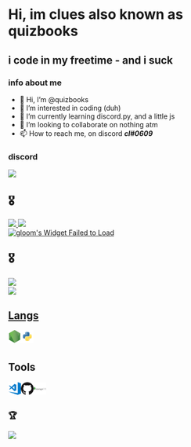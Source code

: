 # Hi, im clues also known as quizbooks

## i code in my freetime - and i suck

### info about me
- 👋 Hi, I’m @quizbooks
- 👀 I’m interested in coding (duh)
- 🌱 I’m currently learning discord.py, and a little js
- 💞️ I’m looking to collaborate on nothing atm
- 📫 How to reach me, on discord ***cl#0609***

### discord
<img src="https://discord.c99.nl/widget/theme-4/852933534704205864.png">

## 🎖️
<a href="https://discordservices.net/bot/859549304946425856">
<img src="https://discordservices.net/bot/859549304946425856/widget.svg" />
</a>
<a href="https://discordbotlist.com/bots/859549304946425856">
  <img src="https://discordbotlist.com/api/v1/bots/859549304946425856/widget"></a>
</br>
<a href="https://discords.com/bots/bots/859549304946425856" >
            <img src="https://discords.com/bots/api/bot/859549304946425856/widget" title="Visit gloom listed on Discords.com!" alt="gloom's Widget Failed to Load" /></a>
        
## 🎖️
<a href="https://github.com/quizbooks">
  <img align="center" src="https://github-readme-stats.vercel.app/api/top-langs/?username=quizbooks&layout=compact&theme=dark" />
  <a href="https://github.com/quizbooks?tab=repositories">
</br>
<a href="https://github.com/quizbooks">
  <img align="center" src="https://github-readme-stats.vercel.app/api/?username=quizbooks&title_color=4F8CC9&text_color=9f9f9f&show_icons=true&bg_color=00000000&hide_border=true&icon_color=4F8CC9&hide_title=true&count_private=true&include_all_commits=true" />
  <a href="https://github.com/quizbooks?tab=repositories">

## Langs
[<img align="left" alt="Node.js" width="26px" src="https://raw.githubusercontent.com/github/explore/80688e429a7d4ef2fca1e82350fe8e3517d3494d/topics/nodejs/nodejs.png" />][discord]
[<img align="left" alt="Python" width="26px" src="https://raw.githubusercontent.com/github/explore/main/topics/python/python.png" />][discord]

<br />
<br />

## Tools
[<img align="left" alt="Visual Studio Code" width="26px" src="https://raw.githubusercontent.com/github/explore/80688e429a7d4ef2fca1e82350fe8e3517d3494d/topics/visual-studio-code/visual-studio-code.png" />][discord]
[<img align="left" alt="GitHub" width="26px" src="https://raw.githubusercontent.com/github/explore/78df643247d429f6cc873026c0622819ad797942/topics/github/github.png" />][discord]
[<img align="left" alt="MongoDB" width="26px" src="https://raw.githubusercontent.com/github/explore/80688e429a7d4ef2fca1e82350fe8e3517d3494d/topics/mongodb/mongodb.png" />][discord]

<br />
<br />

### 🏆
  <img src="https://github-profile-trophy.vercel.app/api/pin/?username=quizbooks&margin-w=25&margin-h=25&column=7&theme=darkhub" />

[discord]: https://discord.gg/FNushsTSfn
